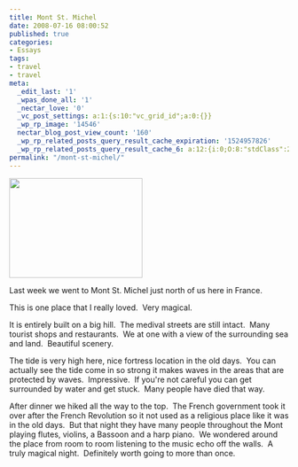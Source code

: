 ```yaml
---
title: Mont St. Michel
date: 2008-07-16 08:00:52
published: true
categories:
- Essays
tags:
- travel
- travel
meta:
  _edit_last: '1'
  _wpas_done_all: '1'
  _nectar_love: '0'
  _vc_post_settings: a:1:{s:10:"vc_grid_id";a:0:{}}
  _wp_rp_image: '14546'
  nectar_blog_post_view_count: '160'
  _wp_rp_related_posts_query_result_cache_expiration: '1524957826'
  _wp_rp_related_posts_query_result_cache_6: a:12:{i:0;O:8:"stdClass":2:{s:7:"post_id";s:4:"4409";s:5:"score";s:16:"89.5028789645734";}i:1;O:8:"stdClass":2:{s:7:"post_id";s:4:"4408";s:5:"score";s:17:"86.99735302756869";}i:2;O:8:"stdClass":2:{s:7:"post_id";s:4:"4406";s:5:"score";s:17:"86.99735302756869";}i:3;O:8:"stdClass":2:{s:7:"post_id";s:4:"4404";s:5:"score";s:17:"86.99735302756869";}i:4;O:8:"stdClass":2:{s:7:"post_id";s:3:"193";s:5:"score";s:17:"86.49472417100688";}i:5;O:8:"stdClass":2:{s:7:"post_id";s:4:"4411";s:5:"score";s:17:"77.74181299177201";}i:6;O:8:"stdClass":2:{s:7:"post_id";s:4:"4410";s:5:"score";s:17:"77.74181299177201";}i:7;O:8:"stdClass":2:{s:7:"post_id";s:4:"4407";s:5:"score";s:17:"77.74181299177201";}i:8;O:8:"stdClass":2:{s:7:"post_id";s:4:"4417";s:5:"score";s:17:"43.23279713139427";}i:9;O:8:"stdClass":2:{s:7:"post_id";s:4:"4437";s:5:"score";s:17:"42.73016827483246";}i:10;O:8:"stdClass":2:{s:7:"post_id";s:3:"213";s:5:"score";s:17:"42.73016827483246";}i:11;O:8:"stdClass":2:{s:7:"post_id";s:4:"4414";s:5:"score";s:17:"41.70851702730047";}}
permalink: "/mont-st-michel/"
---
```

<img class="alignright" title="Mont St. Michel" src="{{ site.baseurl }}/posts/2008/07/2651695181_c8bff7280f_m.jpg" alt="" width="240" height="180" />

Last week we went to Mont St. Michel just north of us here in France.

This is one place that I really loved.  Very magical.

It is entirely built on a big hill.  The medival streets are still intact.  Many tourist shops and restaurants.  We at one with a view of the surrounding sea and land.  Beautiful scenery.

The tide is very high here, nice fortress location in the old days.  You can actually see the tide come in so strong it makes waves in the areas that are protected by waves.  Impressive.  If you're not careful you can get surrounded by water and get stuck.  Many people have died that way.

After dinner we hiked all the way to the top.  The French government took it over after the French Revolution so it not used as a religious place like it was in the old days.  But that night they have many people throughout the Mont playing flutes, violins, a Bassoon and a harp piano.  We wondered around the place from room to room listening to the music echo off the walls.  A truly magical night.  Definitely worth going to more than once.</p>
